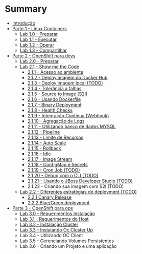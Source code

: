 # Summary

* [Introdução](README.md)
* [Parte 1 - Linux Containers](parte1/parte-1-linux-containers.md)
  * [Lab 1.0 - Preparar](parte1/lab-1.0-preparar.md)
  * [Lab 1.1 - Executar](parte1/lab-1.1-executar.md)
  * [Lab 1.2 - Operar](parte1/lab-1.2-operar.md)
  * [Lab 1.3 - Compartilhar](parte1/lab-1.3-compartilhar.md)
* [Parte 2 - OpenShift para devs](parte2/parte-2-openshift-dev.md)
  * [Lab 2.0 - Preparar](parte2/lab-2.0-preparar.md)
  * [Lab 2.1 - Show me the Code](parte2/lab-2.x-tudo.md)
    * [2.1.1 - Acesso ao ambiente](parte2/lab-2.x-tudo/acesso-ao-ambiente.md)
    * [2.1.2 - Deploy imagem do Docker Hub](parte2/lab-2.x-tudo/211-deploy-imagem-do-docker-hub.md)
    * [2.1.3 - Deploy imagem local \(TODO\)](parte2/lab-2.x-tudo/213-deploy-imagem-local-todo.md)
    * [2.1.4 - Tolerância a falhas](parte2/lab-2.x-tudo/213-tolerancia-a-falhas.md)
    * [2.1.5 - Source to Image \(S2I\)](parte2/lab-2.x-tudo/215-source-to-image-s2i.md)
    * [2.1.6 - Usando Dockerfile](parte2/lab-2.x-tudo/215-usando-dockerfile.md)
    * [2.1.7 - Binary Deployment](parte2/lab-2.x-tudo/216-binary-deployment-todo.md)
    * [2.1.8 - Health Checks](parte2/lab-2.x-tudo/214-health-checks.md)
    * [2.1.9 - Integração Contínua \(Webhook\)](parte2/lab-2.x-tudo/216-integracao-continua-webhook.md)
    * [2.1.10 - Agregação de Logs](parte2/lab-2.x-tudo/217-log-aggregation.md)
    * [2.1.11 - Utilizando banco de dados MYSQL](parte2/lab-2.x-tudo/218-utilizando-banco-de-dados-mysql.md)
    * [2.1.12 - Pipeline](parte2/lab-2.x-tudo/219-pipeline.md)
    * [2.1.13 - Limite de Recursos](2110-quota-e-limits.md)
    * [2.1.14 - Auto Scale](parte2/lab-2.x-tudo/2110-auto-scale-todo.md)
    * [2.1.15 - Rollback](parte2/lab-2.x-tudo/2111-rollback-todo.md)
    * [2.1.16 - Idle](parte2/lab-2.x-tudo/2112-idle.md)
    * [2.1.17 - Image Stream](parte2/lab-2.x-tudo/2114-image-stream-todo.md)
    * [2.1.18 - ConfigMap e Secrets](parte2/lab-2.x-tudo/2115-configmap-e-secrets-todo.md)
    * [2.1.19 - Cron Job \(TODO\)](2119-cron-job.md)
    * [2.1.20 - Debug com o CLI \(TODO\)](parte2/lab-2.x-tudo/2119-debug-com-a-linha-de-comando.md)
    * [2.1.21 - Usando o JBoss Developer Studio \(TODO\)](parte2/lab-2.x-tudo/2120-usando-o-jboss-developer-studio-todo.md)
    * 2.1.22 - Criando sua imagem com S2I \(TODO\)
  * [Lab 2.2 - Diferentes estratégias de deployment \(TODO\)](parte2/lab-22-diferentes-tipos-de-deployment.md)
    * [2.2.1 Canary Release](parte2/lab-22-diferentes-tipos-de-deployment/221-canary-release.md)
    * [2.2.2 Blue/Green deployment](parte2/lab-22-diferentes-tipos-de-deployment/222-bluegreen-deployment.md)
* [Parte 3 - OpenShift para ops](parte3/parte-3-openshift-ops.md)
  * [Lab 3.0 - Requerimentos Instalação](parte3/lab-3.0-preparar.md)
  * [Lab 3.1 - Requerimentos do Host](parte3/topico-1-conceitos-basicos.md)
  * [Lab 3.2 - Instalação Cluster](lab-32-instalacao-oc-cluster-up.md)
  * [Lab 3.3 - Instalando Oc Cluster Up](parte3/lab-31-adicionando-nos-ao-cluster.md)
  * Lab 3.4 - Utilizando OC Client
  * Lab 3.5 - Gerenciando Volumes Persistentes
  * Lab 3.6  - Criando um Projeto e uma aplicação

